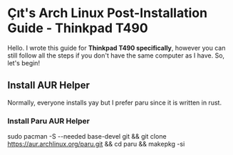 # **Çıt's Arch Linux Post-Installation Guide - Thinkpad T490**
Hello. I wrote this guide for **Thinkpad T490 specifically**, however you can still follow all the steps if you don't have the same computer as I have. So, let's begin!

## Install AUR Helper
Normally, everyone installs yay but I prefer paru since it is written in rust.
### Install Paru AUR Helper
sudo pacman -S --needed base-devel git && git clone https://aur.archlinux.org/paru.git && cd paru && makepkg -si
